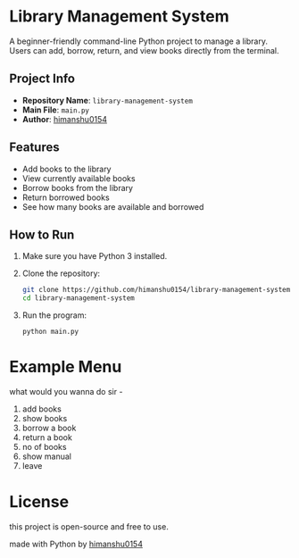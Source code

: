 # Library Management System

A beginner-friendly command-line Python project to manage a library. Users can add, borrow, return, and view books directly from the terminal.

## Project Info

- **Repository Name**: `library-management-system`
- **Main File**: `main.py`
- **Author**: [himanshu0154](https://github.com/himanshu0154)

## Features

- Add books to the library
- View currently available books
- Borrow books from the library
- Return borrowed books
- See how many books are available and borrowed

## How to Run

1. Make sure you have Python 3 installed.
2. Clone the repository:

   ```bash
   git clone https://github.com/himanshu0154/library-management-system.git
   cd library-management-system

3. Run the program:
    ```
    python main.py

# Example Menu

what would you wanna do sir -
1. add books
2. show books
3. borrow a book
4. return a book
5. no of books
6. show manual
7. leave

# License

this project is open-source and free to use.

made with Python by [himanshu0154](https://github.com/himanshu0154)
